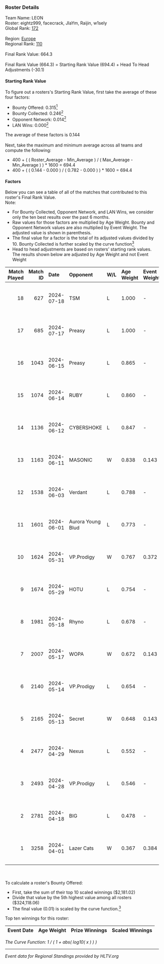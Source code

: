 ### Roster Details<br />
Team Name: LEON<br />
Roster: eightz999, facecrack, JIaYm, Raijin, w1sely<br />
Global Rank: [172](../standings_global.md)<br />
<br />
Region: [Europe]( ../standings_europe.md)<br />
Regional Rank: [110]( ../standings_europe.md)<br />
<br />
Final Rank Value:  664.3<br />
<br />
Final Rank Value (664.3) = Starting Rank Value (694.4) + Head To Head Adjustments (-30.1)<br />

#### Starting Rank Value<br />
To figure out a rosters's Starting Rank Value, first take the average of these four factors:<br />
- Bounty Offered: 0.315[<sup>1</sup>](#table2)
- Bounty Collected: 0.246[<sup>2</sup>](#table1)
- Opponent Network: 0.014[<sup>2</sup>](#table1)
- LAN Wins: 0.000[<sup>2</sup>](#table1)

The average of these factors is 0.144<br />
<br />
Next, take the maximum and minimum average across all teams and compute the following:<br />
- 400 + ( ( Roster_Average - Min_Average ) / ( Max_Average - Min_Average ) ) * 1600 = 694.4
- 400 + ( ( 0.144 - 0.000 ) / ( 0.782 - 0.000 ) ) * 1600 = 694.4


#### Factors<br />
Below you can see a table of all of the matches that contributed to this roster's Final Rank Value.<br />
Note:<br />

- For Bounty Collected, Opponent Network, and LAN Wins, we consider only the ten best results over the past 6 months.
- Raw values for those factors are multiplied by Age Weight. Bounty and Opponent Network values are also multiplied by Event Weight. The adjusted value is shown in parenthesis.
- The final value for a factor is the total of its adjusted values divided by 10. Bounty Collected is further scaled by the curve function[<sup>3</sup>](#curveFunction)
- Head to head adjustments are based on rosters' starting rank values. The results shown below are adjusted by Age Weight and not Event Weight
<span id="table1"></span><br />


| Match Played | Match ID | Date       | Opponent          | W/L | Age Weight | Event Weight | Bounty Collected | Opponent Network | LAN Wins  | H2H Adj. | Roster                                      |
| -: | -: | :- | :- | :- | :- | :- | :- | :- | :- | -: | :- |
|           18 |      627 | 2024-07-18 | TSM               | L   | 1.000      | -            | -                | -                | -         |    -3.39 | eightz999, facecrack, JIaYm, Raijin, w1sely |
|           17 |      685 | 2024-07-17 | Preasy            | L   | 1.000      | -            | -                | -                | -         |   -11.26 | eightz999, facecrack, JIaYm, Raijin, w1sely |
|           16 |     1043 | 2024-06-15 | Preasy            | L   | 0.865      | -            | -                | -                | -         |    -9.62 | eightz999, facecrack, JIaYm, Raijin, w1sely |
|           15 |     1074 | 2024-06-14 | RUBY              | L   | 0.860      | -            | -                | -                | -         |    -6.43 | eightz999, facecrack, JIaYm, Raijin, w1sely |
|           14 |     1136 | 2024-06-12 | CYBERSHOKE        | L   | 0.847      | -            | -                | -                | -         |    -6.85 | eightz999, facecrack, JIaYm, Raijin, w1sely |
|           13 |     1163 | 2024-06-11 | MASONIC           | W   | 0.838      | 0.143        | 0.009 (0.001)    | 0.085 (0.010)    | 0 (0.000) |    15.90 | eightz999, facecrack, JIaYm, Raijin, w1sely |
|           12 |     1538 | 2024-06-03 | Verdant           | L   | 0.788      | -            | -                | -                | -         |    -5.67 | eightz999, facecrack, JIaYm, Raijin, w1sely |
|           11 |     1601 | 2024-06-01 | Aurora Young Blud | L   | 0.773      | -            | -                | -                | -         |    -8.11 | eightz999, facecrack, JIaYm, Raijin, w1sely |
|           10 |     1624 | 2024-05-31 | VP.Prodigy        | W   | 0.767      | 0.372        | 0.025 (0.007)    | 0.401 (0.115)    | 0 (0.000) |    18.94 | eightz999, facecrack, JIaYm, Raijin, w1sely |
|            9 |     1674 | 2024-05-29 | HOTU              | L   | 0.754      | -            | -                | -                | -         |   -12.30 | eightz999, facecrack, JIaYm, Raijin, w1sely |
|            8 |     1981 | 2024-05-18 | Rhyno             | L   | 0.678      | -            | -                | -                | -         |    -3.58 | eightz999, facecrack, JIaYm, Raijin, w1sely |
|            7 |     2007 | 2024-05-17 | WOPA              | W   | 0.672      | 0.143        | 0.001 (0.000)    | 0.127 (0.012)    | 0 (0.000) |     8.59 | eightz999, facecrack, JIaYm, Raijin, w1sely |
|            6 |     2140 | 2024-05-14 | VP.Prodigy        | L   | 0.654      | -            | -                | -                | -         |    -5.46 | eightz999, facecrack, JIaYm, Raijin, w1sely |
|            5 |     2165 | 2024-05-13 | Secret            | W   | 0.648      | 0.143        | 0.000 (0.000)    | 0.058 (0.005)    | 0 (0.000) |     6.33 | eightz999, facecrack, JIaYm, Raijin, w1sely |
|            4 |     2477 | 2024-04-29 | Nexus             | L   | 0.552      | -            | -                | -                | -         |    -5.28 | eightz999, facecrack, JIaYm, Raijin, w1sely |
|            3 |     2493 | 2024-04-28 | VP.Prodigy        | L   | 0.546      | -            | -                | -                | -         |    -4.74 | eightz999, facecrack, JIaYm, Raijin, w1sely |
|            2 |     2781 | 2024-04-18 | BIG               | L   | 0.478      | -            | -                | -                | -         |    -0.52 | eightz999, facecrack, JIaYm, Raijin, w1sely |
|            1 |     3258 | 2024-04-01 | Lazer Cats        | W   | 0.367      | 0.384        | 0.002 (0.000)    | 0.000 (0.000)    | 0 (0.000) |     3.38 | eightz999, facecrack, JIaYm, Raijin, w1sely |

<br />
<span id="table2"></span><br />
To calculate a roster's Bounty Offered:<br />

- First, take the sum of their top 10 scaled winnings ($2,181.02)
- Divide that value by the 5th highest value among all rosters ($324,118.06)
- The final value (0.01) is scaled by the curve function.[<sup>3</sup>](#curveFunction)

Top ten winnings for this roster:<br />

| Event Date | Age Weight | Prize Winnings | Scaled Winnings |
| :- | -: | :- | :- |


<span id="curveFunction"></span>_The Curve Function: 1 / ( 1 + abs( log10( x ) ) )_<br />

---
_Event data for Regional Standings provided by HLTV.org_<br />
